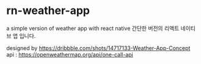 # rn-weather-app
a simple version of weather app with react native 
간단한 버전의 리액트 네이티브 앱 입니다.

designed by  https://dribbble.com/shots/14717133-Weather-App-Concept
api : https://openweathermap.org/api/one-call-api
